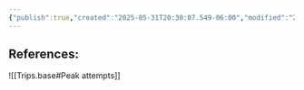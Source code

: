```yaml
---
{"publish":true,"created":"2025-05-31T20:30:07.549-06:00","modified":"2025-09-02T12:10:15.914-06:00","tags":["peak"],"cssclasses":""}
---
```


References:
- 

![[Trips.base#Peak attempts]]